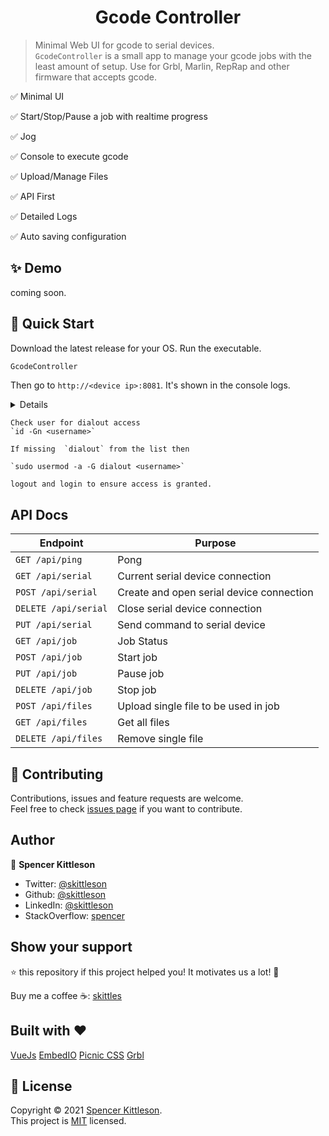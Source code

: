﻿<h1 align="center">Gcode Controller </h1>


> Minimal Web UI for gcode to serial devices.<br /> `GcodeController` is a small app to manage your gcode jobs with the least amount of setup.  Use for Grbl, Marlin, RepRap and other firmware that accepts gcode.

✅ Minimal UI

✅ Start/Stop/Pause a job with realtime progress

✅ Jog

✅ Console to execute gcode

✅ Upload/Manage Files

✅ API First

✅ Detailed Logs

✅ Auto saving configuration

## ✨ Demo

coming soon.



## 🚀 Quick Start

Download the latest release for your OS.  Run the executable. 

```sh
GcodeController
```

Then go to `http://<device ip>:8081`. It's shown in the console logs.

<summary>
	<details>Grant dialout access *nix based machine for non sudo users (Linux, Mac)</details>
	
	Check user for dialout access
	`id -Gn <username>`

	If missing  `dialout` from the list then

	`sudo usermod -a -G dialout <username>`

	logout and login to ensure access is granted.
</summary>

## API Docs

| **Endpoint**        | **Purpose**                          |
| ------------------- | ------------------------------------ |
| `GET /api/ping`     | Pong                                 |
| `GET /api/serial`   | Current serial device connection     |
| `POST /api/serial`  | Create and open serial device connection      |
| `DELETE /api/serial`| Close serial device connection      |
| `PUT /api/serial`   | Send command to serial device        |
| `GET /api/job`      | Job Status                           |
| `POST /api/job`     | Start job                            |
| `PUT /api/job`      | Pause job                            |
| `DELETE /api/job`   | Stop  job                            |
| `POST /api/files`   | Upload single file to be used in job |
| `GET /api/files`    | Get all files                        |
| `DELETE /api/files` | Remove single file                   |

## 🤝 Contributing

Contributions, issues and feature requests are welcome.<br />
Feel free to check [issues page](https://github.com/skittleson/GcodeController/issues) if you want to contribute.<br />

## Author

👤 **Spencer Kittleson**

- Twitter: [@skittleson](https://twitter.com/skittleson)
- Github: [@skittleson](https://github.com/skittleson)
- LinkedIn: [@skittleson](https://www.linkedin.com/in/skittleson)
- StackOverflow: [spencer](https://stackoverflow.com/users/2414540/spencer)

## Show your support

⭐️ this repository if this project helped you! It motivates us a lot! 👋

Buy me a coffee ☕: <a href="https://www.buymeacoffee.com/skittles">skittles</a><br />

## Built with ♥

[VueJs](https://vuejs.org/)
[EmbedIO](https://unosquare.github.io/embedio/)
[Picnic CSS](https://picnicss.com/)
[Grbl](https://github.com/grbl/grbl)

## 📝 License

Copyright © 2021 [Spencer Kittleson](https://github.com/skittleson).<br />
This project is [MIT](https://github.com/skittleson/GcodeController/blob/master/LICENSE) licensed.

